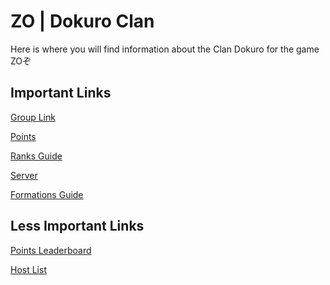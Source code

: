 # ZO | Dokuro Clan 

Here is where you will find information about the Clan Dokuro for the game ZOぞ

## Important Links

[Group Link](https://www.roblox.com/groups/10983243/ZO-Dokuro-Clan#!/about)

[Points](points.md)

<!-- [Points](https://docs.google.com/spreadsheets/d/1UjFthlr2jnLhVBe3cbwiSs0UayjHsnPJ55WZ1oOwdc0/edit#gid=0) -->

[Ranks Guide](guide.md)

[Server](https://discord.com/invite/kKgyEq3mPB)

[Formations Guide](https://docs.google.com/document/d/1hhqA2fa6QjEpJuS8GqSMUiA9gbce4FCkfPQMjW0ggpQ/edit)

## Less Important Links

[Points Leaderboard](leaderboard.md)

[Host List](hosts.md)

